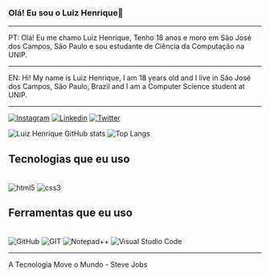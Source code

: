 ### Olá! Eu sou o Luiz Henrique👋
<hr>
PT: Olá! Eu me chamo Luiz Henrique, Tenho 18 anos e moro em São José dos Campos, São Paulo e sou estudante de Ciência da Computação na UNIP.
<hr>
EN: Hi! My name is Luiz Henrique, I am 18 years old and I live in São José dos Campos, São Paulo, Brazil and I am a Computer Science student at UNIP.
<hr>

[![Instagram](https://img.shields.io/badge/Instagram-E4405F?style=for-the-badge&logo=instagram&logoColor=white)](https://www.instagram.com/luizhenrique13_/)
[![Linkedin](https://img.shields.io/badge/LinkedIn-0077B5?style=for-the-badge&logo=linkedin&logoColor=white)](https://www.linkedin.com/in/luiz-henrique-brito-de-oliveira-8b0b01344/)
[![Twitter](https://img.shields.io/badge/Twitter-1DA1F2?style=for-the-badge&logo=twitter&logoColor=white)](https://x.com/Luiz130406)

![Luiz Henrique GitHub stats](https://github-readme-stats.vercel.app/api?username=Luizhenrique1304&show_icons=true&theme=radical)
![Top Langs](https://github-readme-stats.vercel.app/api/top-langs/?username=Luizhenrique1304&layout=compact)

## Tecnologias que eu uso

<div style="display: inline_block"><br/>
  <img align="center" alt="html5" src="https://img.shields.io/badge/HTML5-E34F26?style=for-the-badge&logo=html5&logoColor=white" />
  <img align="center" alt="css3" src="https://img.shields.io/badge/CSS3-1572B6?style=for-the-badge&logo=css3&logoColor=white" />
</div>

## Ferramentas que eu uso

<div style="display: inline_block"><br/>
  <img align="center" alt="GitHub" src="https://img.shields.io/badge/GitHub-100000?style=for-the-badge&logo=github&logoColor=white" >
  <img align="center" alt="GIT" src="https://img.shields.io/badge/GIT-E44C30?style=for-the-badge&logo=git&logoColor=white" />
  <img align="center" alt="Notepad++" src="https://img.shields.io/badge/Notepad++-90E59A.svg?style=for-the-badge&logo=notepad%2B%2B&logoColor=black" />
  <img align="center" alt="Visual Studio Code" src="https://img.shields.io/badge/Visual_Studio_Code-0078D4?style=for-the-badge&logo=visual%20studio%20code&logoColor=white" />
</div>

<hr>
A Tecnologia Move o Mundo - Steve Jobs

